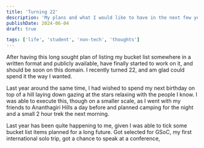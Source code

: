 ```yaml
---
title: 'Turning 22'
description: 'My plans and what I would like to have in the next few years'
publishDate: 2024-06-04
draft: true

tags: ['life', 'student', 'non-tech', 'thoughts']
---
```


After having this long sought plan of listing my bucket list somewhere in a written format and publicly available, have finally started to work on it, and should be soon on this domain. I recently turned 22, and am glad could spend it the way I wanted.

Last year around the same time, I had wished to spend my next birthday on top of a hill laying down gazing at the stars relaxing with the people I know. I was able to execute this, though on a smaller scale, as I went with my friends to Ananthagiri Hills a day before and planned camping for the night and a small 2 hour trek the next morning.

Last year has been quite happening to me, given I was able to tick some bucket list items planned for a long future. Got selected for GSoC, my first international solo trip, got a chance to speak at a conference,
